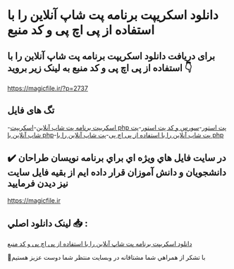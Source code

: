# دانلود اسکریپت برنامه پت شاپ آنلاین را با استفاده از پی اچ پی و کد منبع

## برای دریافت دانلود اسکریپت برنامه پت شاپ آنلاین را با استفاده از پی اچ پی و کد منبع به لینک زیر بروید 👇

https://magicfile.ir/?p=2737

## تگ های فایل

-[اسکریپت برنامه پت شاپ آنلاین](https://magicfile.ir/product/%d8%a7%d8%b3%da%a9%d8%b1%db%8c%d9%be%d8%aa%d8%a8%d8%b1%d9%86%d8%a7%d9%85%d9%87-%d9%be%d8%aa-%d8%b4%d8%a7%d9%be-%d8%a2%d9%86%d9%84%d8%a7%db%8c%d9%86-%d8%b1%d8%a7-%d8%a8%d8%a7-php/)-[اسکریپت php پت استور](https://magicfile.ir/product/%d8%a7%d8%b3%da%a9%d8%b1%db%8c%d9%be%d8%aa%d8%a8%d8%b1%d9%86%d8%a7%d9%85%d9%87-%d9%be%d8%aa-%d8%b4%d8%a7%d9%be-%d8%a2%d9%86%d9%84%d8%a7%db%8c%d9%86-%d8%b1%d8%a7-%d8%a8%d8%a7-php/)-[سورس و کد پت استور](https://magicfile.ir/product/%d8%a7%d8%b3%da%a9%d8%b1%db%8c%d9%be%d8%aa%d8%a8%d8%b1%d9%86%d8%a7%d9%85%d9%87-%d9%be%d8%aa-%d8%b4%d8%a7%d9%be-%d8%a2%d9%86%d9%84%d8%a7%db%8c%d9%86-%d8%b1%d8%a7-%d8%a8%d8%a7-php/)-[پت شاپ آنلاین با php](https://magicfile.ir/product/%d8%a7%d8%b3%da%a9%d8%b1%db%8c%d9%be%d8%aa%d8%a8%d8%b1%d9%86%d8%a7%d9%85%d9%87-%d9%be%d8%aa-%d8%b4%d8%a7%d9%be-%d8%a2%d9%86%d9%84%d8%a7%db%8c%d9%86-%d8%b1%d8%a7-%d8%a8%d8%a7-php/)-[پت شاپ آنلاین را با استفاده از پی اچ پی](https://magicfile.ir/product/%d8%a7%d8%b3%da%a9%d8%b1%db%8c%d9%be%d8%aa%d8%a8%d8%b1%d9%86%d8%a7%d9%85%d9%87-%d9%be%d8%aa-%d8%b4%d8%a7%d9%be-%d8%a2%d9%86%d9%84%d8%a7%db%8c%d9%86-%d8%b1%d8%a7-%d8%a8%d8%a7-php/)-[پت شاپ آنلاین را با php](https://magicfile.ir/product/%d8%a7%d8%b3%da%a9%d8%b1%db%8c%d9%be%d8%aa%d8%a8%d8%b1%d9%86%d8%a7%d9%85%d9%87-%d9%be%d8%aa-%d8%b4%d8%a7%d9%be-%d8%a2%d9%86%d9%84%d8%a7%db%8c%d9%86-%d8%b1%d8%a7-%d8%a8%d8%a7-php/)

## ✔️ در سايت فايل هاي ويژه اي براي برنامه نويسان طراحان دانشجويان و دانش آموزان قرار داده ايم از بقيه فايل سايت نيز ديدن فرماييد

https://magicfile.ir


## لينک دانلود اصلي 📥 :

[دانلود اسکریپت برنامه پت شاپ آنلاین را با استفاده از پی اچ پی و کد منبع](https://magicfile.ir/product/%d8%a7%d8%b3%da%a9%d8%b1%db%8c%d9%be%d8%aa%d8%a8%d8%b1%d9%86%d8%a7%d9%85%d9%87-%d9%be%d8%aa-%d8%b4%d8%a7%d9%be-%d8%a2%d9%86%d9%84%d8%a7%db%8c%d9%86-%d8%b1%d8%a7-%d8%a8%d8%a7-php/) 


🙏با تشکر از همراهي شما مشتاقانه در وبسایت منتظر شما دوست عزیز هستیم


